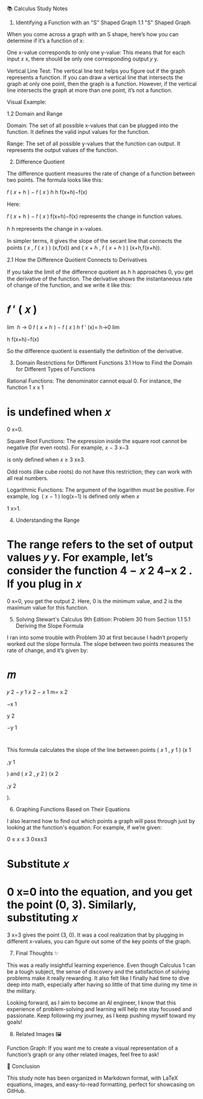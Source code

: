 📚 Calculus Study Notes
1. Identifying a Function with an "S" Shaped Graph
1.1 "S" Shaped Graph

When you come across a graph with an S shape, here’s how you can determine if it’s a function of x:

One x-value corresponds to only one y-value:
This means that for each input 
𝑥
x, there should be only one corresponding output 
𝑦
y.

Vertical Line Test:
The vertical line test helps you figure out if the graph represents a function. If you can draw a vertical line that intersects the graph at only one point, then the graph is a function. However, if the vertical line intersects the graph at more than one point, it’s not a function.

Visual Example:


1.2 Domain and Range

Domain: The set of all possible x-values that can be plugged into the function. It defines the valid input values for the function.

Range: The set of all possible y-values that the function can output. It represents the output values of the function.

2. Difference Quotient

The difference quotient measures the rate of change of a function between two points. The formula looks like this:

𝑓
(
𝑥
+
ℎ
)
−
𝑓
(
𝑥
)
ℎ
h
f(x+h)−f(x)
	​


Here:

𝑓
(
𝑥
+
ℎ
)
−
𝑓
(
𝑥
)
f(x+h)−f(x) represents the change in function values.

ℎ
h represents the change in x-values.

In simpler terms, it gives the slope of the secant line that connects the points 
(
𝑥
,
𝑓
(
𝑥
)
)
(x,f(x)) and 
(
𝑥
+
ℎ
,
𝑓
(
𝑥
+
ℎ
)
)
(x+h,f(x+h)).

2.1 How the Difference Quotient Connects to Derivatives

If you take the limit of the difference quotient as 
ℎ
h approaches 0, you get the derivative of the function. The derivative shows the instantaneous rate of change of the function, and we write it like this:

𝑓
′
(
𝑥
)
=
lim
⁡
ℎ
→
0
𝑓
(
𝑥
+
ℎ
)
−
𝑓
(
𝑥
)
ℎ
f
′
(x)=
h→0
lim
	​

h
f(x+h)−f(x)
	​


So the difference quotient is essentially the definition of the derivative.

3. Domain Restrictions for Different Functions
3.1 How to Find the Domain for Different Types of Functions

Rational Functions:
The denominator cannot equal 0. For instance, the function 
1
𝑥
x
1
	​

 is undefined when 
𝑥
=
0
x=0.

Square Root Functions:
The expression inside the square root cannot be negative (for even roots).
For example, 
𝑥
−
3
x−3
	​

 is only defined when 
𝑥
≥
3
x≥3.

Odd roots (like cube roots) do not have this restriction; they can work with all real numbers.

Logarithmic Functions:
The argument of the logarithm must be positive.
For example, 
log
⁡
(
𝑥
−
1
)
log(x−1) is defined only when 
𝑥
>
1
x>1.

4. Understanding the Range

The range refers to the set of output values 
𝑦
y.
For example, let’s consider the function 
4
−
𝑥
2
4−x
2
. If you plug in 
𝑥
=
0
x=0, you get the output 2. Here, 0 is the minimum value, and 2 is the maximum value for this function.

5. Solving Stewart's Calculus 9th Edition: Problem 30 from Section 1.1
5.1 Deriving the Slope Formula

I ran into some trouble with Problem 30 at first because I hadn’t properly worked out the slope formula. The slope between two points measures the rate of change, and it’s given by:

𝑚
=
𝑦
2
−
𝑦
1
𝑥
2
−
𝑥
1
m=
x
2
	​

−x
1
	​

y
2
	​

−y
1
	​

	​


This formula calculates the slope of the line between points 
(
𝑥
1
,
𝑦
1
)
(x
1
	​

,y
1
	​

) and 
(
𝑥
2
,
𝑦
2
)
(x
2
	​

,y
2
	​

).

6. Graphing Functions Based on Their Equations

I also learned how to find out which points a graph will pass through just by looking at the function's equation. For example, if we’re given:

0
≤
𝑥
≤
3
0≤x≤3

Substitute 
𝑥
=
0
x=0 into the equation, and you get the point (0, 3). Similarly, substituting 
𝑥
=
3
x=3 gives the point (3, 0). It was a cool realization that by plugging in different x-values, you can figure out some of the key points of the graph.

7. Final Thoughts ✨

This was a really insightful learning experience. Even though Calculus 1 can be a tough subject, the sense of discovery and the satisfaction of solving problems make it really rewarding. It also felt like I finally had time to dive deep into math, especially after having so little of that time during my time in the military.

Looking forward, as I aim to become an AI engineer, I know that this experience of problem-solving and learning will help me stay focused and passionate. Keep following my journey, as I keep pushing myself toward my goals!

8. Related Images 🖼️

Function Graph: If you want me to create a visual representation of a function’s graph or any other related images, feel free to ask!

🎯 Conclusion

This study note has been organized in Markdown format, with LaTeX equations, images, and easy-to-read formatting, perfect for showcasing on GitHub.
